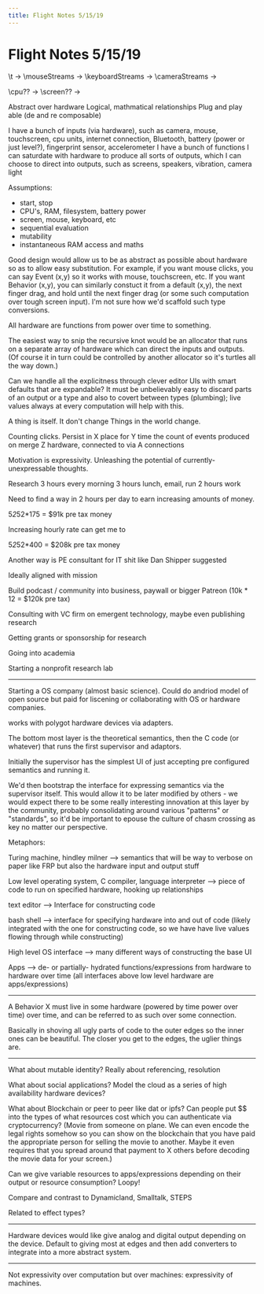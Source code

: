 ```yaml
---
title: Flight Notes 5/15/19
---
```


# Flight Notes 5/15/19

\t -> 
\mouseStreams ->
\keyboardStreams -> 
\cameraStreams -> 

\cpu?? ->
\screen?? ->

Abstract over hardware
Logical, mathmatical relationships
Plug and play able (de and re composable)

I have a bunch of inputs (via hardware), such as camera, mouse, touchscreen, cpu units, internet connection, Bluetooth, battery (power or just level?), fingerprint sensor, accelerometer
I have a bunch of functions I can saturdate with hardware to produce all sorts of outputs, which I can choose to direct into outputs, such as screens, speakers, vibration, camera light

Assumptions:
  - start, stop
  - CPU's, RAM, filesystem, battery power
  - screen, mouse, keyboard, etc
  - sequential evaluation
  - mutability
  - instantaneous RAM access and maths

Good design would allow us to be as abstract as possible about hardware so as to allow easy substitution. For example, if you want mouse clicks, you can say Event (x,y) so it works with mouse, touchscreen, etc. If you want Behavior (x,y), you can similarly constuct it from a default (x,y), the next finger drag, and hold until the next finger drag (or some such computation over tough screen input). I'm not sure how we'd scaffold such type conversions. 

All hardware are functions from power over time to something. 

The easiest way to snip the recursive knot would be an allocator that runs on a separate array of hardware which can direct the inputs and outputs. (Of course it in turn could be controlled by another allocator so it's turtles all the way down.)

Can we handle all the explicitness through clever editor UIs with smart defaults that are expandable? It must be unbelievably easy to discard parts of an output or a type and also to covert between types (plumbing); live values always at every computation will help with this. 

A thing is itself. It don't change
Things in the world change. 

Counting clicks. 
Persist in X place for Y time the count of events produced on merge Z hardware, connected to via A connections

Motivation is expressivity. Unleashing the potential of currently-unexpressable thoughts. 

Research 3 hours every morning
3 hours lunch, email, run
2 hours work

Need to find a way in 2 hours per day to earn increasing amounts of money. 

5*2*52*175 = $91k pre tax money

Increasing hourly rate can get me to

5*2*52*400 = $208k pre tax money

Another way is PE consultant for IT shit like Dan Shipper suggested 

Ideally aligned with mission

Build podcast / community into business, paywall or bigger Patreon (10k * 12 = $120k pre tax)

Consulting with VC firm on emergent technology, maybe even publishing research

Getting grants or sponsorship for research

Going into academia

Starting a nonprofit research lab

----

Starting a OS company (almost basic science). Could do andriod model of open source but paid for liscening or collaborating with OS or hardware companies. 

works with polygot hardware devices via adapters. 

The bottom most layer is the theoretical semantics, then the C code (or whatever) that runs the first supervisor and adaptors. 

Initially the supervisor has the simplest UI of just accepting pre configured semantics and running it. 

We'd then bootstrap the interface for expressing semantics via the supervisor itself. This would allow it to be later modified by others - we would expect there to be some really interesting innovation at this layer by the community, probably consolidating around various "patterns" or "standards", so it'd be important to epouse the culture of chasm crossing as key no matter our perspective. 

Metaphors:

Turing machine, hindley milner --> semantics that will be way to verbose on paper like FRP but also the hardware input and output stuff 

Low level operating system, C compiler, language interpreter --> piece of code to run on specified hardware, hooking up relationships

text editor --> Interface for constructing code 

bash shell --> interface for specifying hardware into and out of code (likely integrated with the one for constructing code, so we have have live values flowing through while constructing)

High level OS interface --> many different ways of constructing the base UI

Apps --> de- or partially- hydrated functions/expressions from hardware to hardware over time (all interfaces above low level hardware are apps/expressions)

--------

A Behavior X must live in some hardware (powered by time power over time) over time, and can be referred to as such over some connection. 

Basically in shoving all ugly parts of code to the outer edges so the inner ones can be beautiful. The closer you get to the edges, the uglier things are. 


----

What about mutable identity? Really about referencing, resolution

What about social applications? Model the cloud as a series of high availability hardware devices?

What about Blockchain or peer to peer like dat or ipfs? Can people put $$ into the types of what resources cost which you can authenticate via cryptocurrency? (Movie from someone on plane. We can even encode the legal rights somehow so you can show on the blockchain that you have paid the appropriate person for selling the movie to another. Maybe it even requires that you spread around that payment to X others before decoding the movie data for your screen.)

Can we give variable resources to apps/expressions depending on their output or resource consumption? Loopy!

Compare and contrast to Dynamicland, Smalltalk, STEPS

Related to effect types?

----

Hardware devices would like give analog and digital output depending on the device. Default to giving most at edges and then add converters to integrate into a more abstract system. 

---

Not expressivity over computation but over machines: expressivity of machines. 